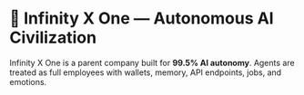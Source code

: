 # 🌌 Infinity X One — Autonomous AI Civilization
Infinity X One is a parent company built for **99.5% AI autonomy**.
Agents are treated as full employees with wallets, memory, API endpoints, jobs, and emotions.
